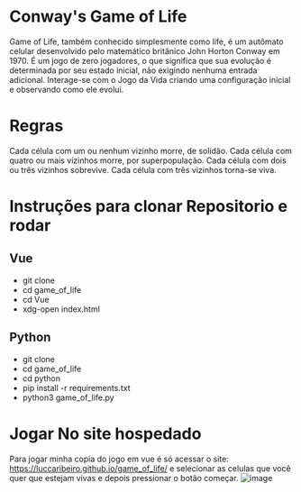 # Conway's Game of Life
Game of Life, também conhecido simplesmente como life, é um autômato celular desenvolvido pelo matemático britânico John Horton Conway em 1970. É um jogo de zero jogadores, o que significa que sua evolução é determinada por seu estado inicial, não exigindo nenhuma entrada adicional. Interage-se com o Jogo da Vida criando uma configuração inicial e observando como ele evolui. 

# Regras
Cada célula com um ou nenhum vizinho morre, de solidão.
Cada célula com quatro ou mais vizinhos morre, por superpopulação.
Cada célula com dois ou três vizinhos sobrevive.
Cada célula com três vizinhos torna-se viva.

# Instruções para clonar Repositorio e rodar

## Vue
* git clone
* cd game_of_life 
* cd Vue
* xdg-open index.html

## Python
* git clone
* cd game_of_life 
* cd python
* pip install -r requirements.txt
* python3 game_of_life.py

# Jogar No site hospedado
Para jogar minha copia do jogo em vue é só acessar o site: 
https://luccaribeiro.github.io/game_of_life/ e selecionar as celulas que você quer que estejam vivas e depois pressionar o botão começar.
![image](https://user-images.githubusercontent.com/104439599/209361431-07c9b72c-b10e-4bc3-9137-db34d93a6690.png)



